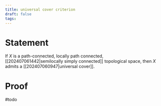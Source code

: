 ```yaml
---
title: universal cover criterion
draft: false
tags:
---
```

# Statement
If $X$ is a path-connected, locally path connected, [[202407061442|semilocally simply connected]] topological space, then $X$ admits a [[202407060947|universal cover]].

# Proof
#todo 